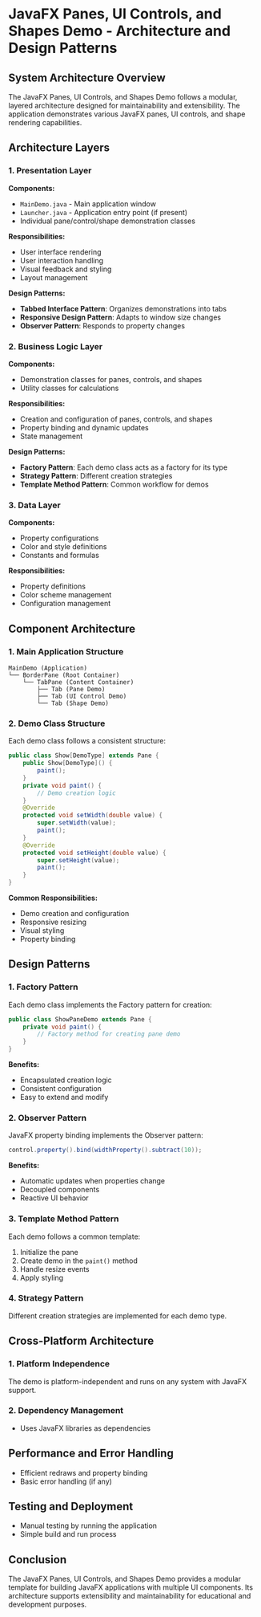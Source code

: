 # JavaFX Panes, UI Controls, and Shapes Demo - Architecture and Design Patterns

## System Architecture Overview

The JavaFX Panes, UI Controls, and Shapes Demo follows a modular, layered architecture designed for maintainability and extensibility. The application demonstrates various JavaFX panes, UI controls, and shape rendering capabilities.

## Architecture Layers

### 1. Presentation Layer

**Components:**
- `MainDemo.java` - Main application window
- `Launcher.java` - Application entry point (if present)
- Individual pane/control/shape demonstration classes

**Responsibilities:**
- User interface rendering
- User interaction handling
- Visual feedback and styling
- Layout management

**Design Patterns:**
- **Tabbed Interface Pattern**: Organizes demonstrations into tabs
- **Responsive Design Pattern**: Adapts to window size changes
- **Observer Pattern**: Responds to property changes

### 2. Business Logic Layer

**Components:**
- Demonstration classes for panes, controls, and shapes
- Utility classes for calculations

**Responsibilities:**
- Creation and configuration of panes, controls, and shapes
- Property binding and dynamic updates
- State management

**Design Patterns:**
- **Factory Pattern**: Each demo class acts as a factory for its type
- **Strategy Pattern**: Different creation strategies
- **Template Method Pattern**: Common workflow for demos

### 3. Data Layer

**Components:**
- Property configurations
- Color and style definitions
- Constants and formulas

**Responsibilities:**
- Property definitions
- Color scheme management
- Configuration management

## Component Architecture

### 1. Main Application Structure

```
MainDemo (Application)
└── BorderPane (Root Container)
    └── TabPane (Content Container)
        ├── Tab (Pane Demo)
        ├── Tab (UI Control Demo)
        └── Tab (Shape Demo)
```

### 2. Demo Class Structure

Each demo class follows a consistent structure:

```java
public class Show[DemoType] extends Pane {
    public Show[DemoType]() {
        paint();
    }
    private void paint() {
        // Demo creation logic
    }
    @Override
    protected void setWidth(double value) {
        super.setWidth(value);
        paint();
    }
    @Override
    protected void setHeight(double value) {
        super.setHeight(value);
        paint();
    }
}
```

**Common Responsibilities:**
- Demo creation and configuration
- Responsive resizing
- Visual styling
- Property binding

## Design Patterns

### 1. Factory Pattern

Each demo class implements the Factory pattern for creation:

```java
public class ShowPaneDemo extends Pane {
    private void paint() {
        // Factory method for creating pane demo
    }
}
```

**Benefits:**
- Encapsulated creation logic
- Consistent configuration
- Easy to extend and modify

### 2. Observer Pattern

JavaFX property binding implements the Observer pattern:

```java
control.property().bind(widthProperty().subtract(10));
```

**Benefits:**
- Automatic updates when properties change
- Decoupled components
- Reactive UI behavior

### 3. Template Method Pattern

Each demo follows a common template:

1. Initialize the pane
2. Create demo in the `paint()` method
3. Handle resize events
4. Apply styling

### 4. Strategy Pattern

Different creation strategies are implemented for each demo type.

## Cross-Platform Architecture

### 1. Platform Independence

The demo is platform-independent and runs on any system with JavaFX support.

### 2. Dependency Management

- Uses JavaFX libraries as dependencies

## Performance and Error Handling

- Efficient redraws and property binding
- Basic error handling (if any)

## Testing and Deployment

- Manual testing by running the application
- Simple build and run process

## Conclusion

The JavaFX Panes, UI Controls, and Shapes Demo provides a modular template for building JavaFX applications with multiple UI components. Its architecture supports extensibility and maintainability for educational and development purposes. 